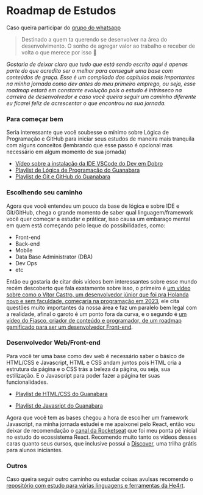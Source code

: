 # Roadmap de Estudos

Caso queira participar do [grupo do whatsapp](https://chat.whatsapp.com/JImL7jKS4FpC4AdLuh1PWE)

> Destinado a quem ta querendo se desenvolver na área do desenvolvimento. O sonho de agregar valor ao trabalho e receber de volta o que merece por isso 🙏

_Gostaria de deixar claro que tudo que está sendo escrito aqui é apenas parte do que acredito ser o melhor para conseguir uma base com conteúdos de graça. Esse é um compilado dos capítulos mais importantes na minha jornada como dev antes do meu primeiro emprego, ou seja, esse roadmap estará em constante evolução pois o estudo é intrínseco na carreira de desenvolvedor e caso você queira seguir um caminho diferente eu ficarei feliz de acrescentar o que encontrou na sua jornada._

### Para começar bem

Seria interessante que você soubesse o mínimo sobre Lógica de Programação e GitHub para iniciar seus estudos de maneira mais tranquila com alguns conceitos (lembrando que esse passo é opcional mas necessário em algum momento de sua jornada)

- [Vídeo sobre a instalação da IDE VSCode do Dev em Dobro](https://youtu.be/uxln1hT_Ev4)
- [Playlist de Lógica de Programação do Guanabara](https://www.youtube.com/watch?v=8mei6uVttho&list=PLHz_AreHm4dmSj0MHol_aoNYCSGFqvfXV&ab_channel=CursoemV%C3%ADdeo)
- [Playlist de Git e GitHub do Guanabara](https://www.youtube.com/watch?v=xEKo29OWILE&list=PLHz_AreHm4dm7ZULPAmadvNhH6vk9oNZA&pp=iAQB)

### Escolhendo seu caminho

Agora que você entendeu um pouco da base de lógica e sobre IDE e Git/GitHub, chega o grande momento de saber qual linguagem/framework você quer começar a estudar e práticar, isso causa um embaraço mental em quem está começando pelo leque do possibilidades, como:

- Front-end
- Back-end
- Mobile
- Data Base Administrator (DBA)
- Dev Ops
- etc

Então eu gostaria de citar dois vídeos bem interessantes sobre esse mundo recém descoberto que fala exatamente sobre isso, o primeiro é [um vídeo sobre como o Vitor Castro, um desenvolvedor júnior que foi pra Holanda novo e sem faculdade, começaria na programação em 2023](https://youtu.be/jN6mUNbsFMo), ele cita questões muito importantes da nossa área e faz um paralelo bem legal com a realidade, afinal o garoto é um ponto fora da curva, e o segundo é [um vídeo do Fiasco, criador de conteúdo e programador, de um roadmap gamificado para ser um desenvolvedor Front-end](https://youtu.be/A1BaZr82XJI).

### Desenvolvedor Web/Front-end

Para você ter uma base como dev web é necessário saber o básico de HTML/CSS e Javascript, HTML e CSS andam juntos pois HTML cria a estrutura da página e o CSS trás a beleza da página, ou seja, sua estilização. E o Javascript para poder fazer a página ter suas funcionalidades.

- [Playlist de HTML/CSS do Guanabara](https://www.youtube.com/watch?v=Ejkb_YpuHWs&list=PLHz_AreHm4dkZ9-atkcmcBaMZdmLHft8n&ab_channel=CursoemV%C3%ADdeo)

- [Playlist de Javasript do Guanabara](https://www.youtube.com/watch?v=1-w1RfGIov4&list=PLHz_AreHm4dlsK3Nr9GVvXCbpQyHQl1o1&ab_channel=CursoemV%C3%ADdeo)

Agora que você tem as bases chegou a hora de escolher um framework Javascript, na minha jornada estudei e me apaixonei pelo React, então vou deixar de recomendação o [canal da Rocketseat](<(https://www.youtube.com/@rocketseat)>) que foi meu ponta pé inicial no estudo do ecossistema React. Recomendo muito tanto os vídeos desses caras quanto seus cursos, que inclusive possui a [Discover](https://www.rocketseat.com.br/discover), uma trilha grátis para alunos iniciantes.

### Outros

Caso queira seguir outro caminho ou estudar coisas avulsas recomendo o [repositório com estudo para várias linguagens e ferramentas da He4rt](https://github.com/he4rt/4noobs).
